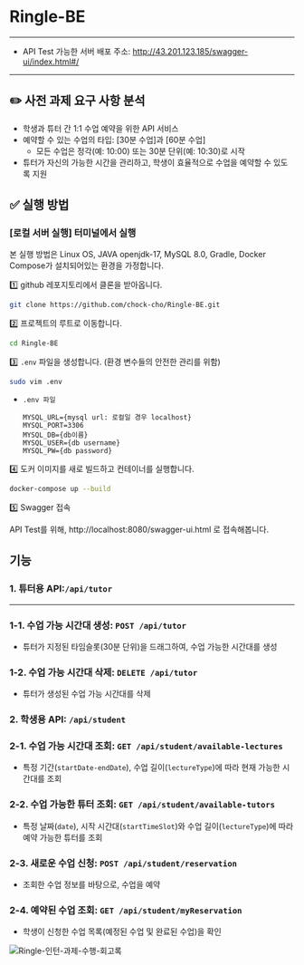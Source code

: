 # Ringle-BE

---

- API Test 가능한 서버 배포 주소: http://43.201.123.185/swagger-ui/index.html#/

---

## ✏️ 사전 과제 요구 사항 분석

- 학생과 튜터 간 1:1 수업 예약을 위한 API 서비스
- 예약할 수 있는 수업의 타입: [30분 수업]과 [60분 수업]
    - 모든 수업은 정각(예: 10:00) 또는 30분 단위(예: 10:30)로 시작
- 튜터가 자신의 가능한 시간을 관리하고, 학생이 효율적으로 수업을 예약할 수 있도록 지원

## ✅ 실행 방법

### [로컬 서버 실행] 터미널에서 실행

본 실행 방법은 Linux OS, JAVA openjdk-17, MySQL 8.0, Gradle, Docker Compose가 설치되어있는 환경을 가정합니다.


1️⃣ github 레포지토리에서 클론을 받아옵니다.

```bash
git clone https://github.com/chock-cho/Ringle-BE.git
```

2️⃣ 프로젝트의 루트로 이동합니다.

```bash
cd Ringle-BE
```

3️⃣ `.env` 파일을 생성합니다. (환경 변수들의 안전한 관리를 위함) 

```bash
sudo vim .env
```

- `.env 파일`
    
    ```
    MYSQL_URL={mysql url: 로컬일 경우 localhost}
    MYSQL_PORT=3306
    MYSQL_DB={db이름}
    MYSQL_USER={db username}
    MYSQL_PW={db password}
    ```
    

4️⃣ 도커 이미지를 새로 빌드하고 컨테이너를 실행합니다. 

```bash
docker-compose up --build 
```

5️⃣ Swagger 접속

API Test를 위해,  http://localhost:8080/swagger-ui.html 로 접속해봅니다.

## 기능

### 1. 튜터용 API:`/api/tutor`

---

### 1-1. 수업 가능 시간대 생성: `POST /api/tutor`

- 튜터가 지정된 타임슬롯(30분 단위)을 드래그하여, 수업 가능한 시간대를 생성

### 1-2. 수업 가능 시간대 삭제: `DELETE /api/tutor`

- 튜터가 생성된 수업 가능 시간대를 삭제

### 2. 학생용 API: `/api/student`

### 2-1. 수업 가능 시간대 조회: `GET /api/student/available-lectures`

- 특정 기간(`startDate-endDate`), 수업 길이(`lectureType`)에 따라 현재 가능한 시간대를 조회

### 2-2. 수업 가능한 튜터 조회: `GET /api/student/available-tutors`

- 특정 날짜(`date`), 시작 시간대(`startTimeSlot`)와 수업 길이(`lectureType`)에 따라 예약 가능한 튜터를 조회

### 2-3. 새로운 수업 신청: `POST /api/student/reservation`

- 조회한 수업 정보를 바탕으로, 수업을 예약

### 2-4. 예약된 수업 조회: `GET /api/student/myReservation`

- 학생이 신청한 수업 목록(예정된 수업 및 완료된 수업)을 확인

![Ringle-인턴-과제-수행-회고록](https://github.com/user-attachments/assets/f73da75a-ccb4-41fd-a50d-d743b8d87b1f)
